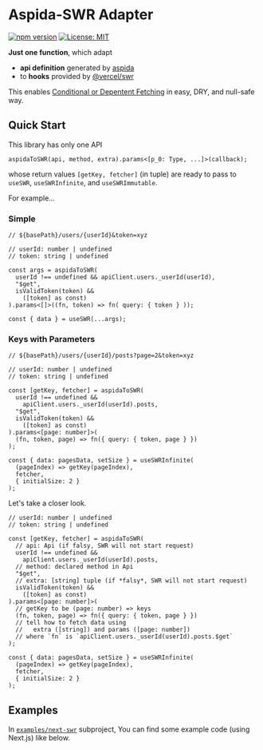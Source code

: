 # Aspida-SWR Adapter

[![npm version](https://badge.fury.io/js/aspida-swr-adapter.svg)](https://badge.fury.io/js/aspida-swr-adapter) 
[![License: MIT](https://img.shields.io/badge/License-MIT-yellow.svg)](https://opensource.org/licenses/MIT)

**Just one function**, which adapt

- **api definition** generated by [aspida](https://github.com/aspida/aspida) 
- to **hooks** provided by [@vercel/swr](https://github.com/vercel/swr)

This enables [Conditional or Depentent Fetching](https://swr.vercel.app/docs/conditional-fetching) in easy, DRY, and null-safe way.

## Quick Start

This library has only one API  

```plaintext
aspidaToSWR(api, method, extra).params<[p_0: Type, ...]>(callback);
```

whose return values `[getKey, fetcher]` (in tuple) are ready to pass to `useSWR`, `useSWRInfinite`, and `useSWRImmutable`.

For example...

### Simple

```tsx
// ${basePath}/users/{userId}&token=xyz

// userId: number | undefined
// token: string | undefined

const args = aspidaToSWR(
  userId !== undefined && apiClient.users._userId(userId),
  "$get",
  isValidToken(token) &&
    ([token] as const)
).params<[]>((fn, token) => fn( query: { token } ));

const { data } = useSWR(...args);
```

### Keys with Parameters

```tsx
// ${basePath}/users/{userId}/posts?page=2&token=xyz

// userId: number | undefined
// token: string | undefined

const [getKey, fetcher] = aspidaToSWR(
  userId !== undefined &&
    apiClient.users._userId(userId).posts,
  "$get",
  isValidToken(token) &&
    ([token] as const)
).params<[page: number]>(
  (fn, token, page) => fn({ query: { token, page } })
);

const { data: pagesData, setSize } = useSWRInfinite(
  (pageIndex) => getKey(pageIndex),
  fetcher,
  { initialSize: 2 }
);

```

Let's take a closer look.

```tsx
// userId: number | undefined
// token: string | undefined

const [getKey, fetcher] = aspidaToSWR(
  // api: Api (if falsy, SWR will not start request)
  userId !== undefined &&
    apiClient.users._userId(userId).posts,
  // method: declared method in Api
  "$get",
  // extra: [string] tuple (if *falsy*, SWR will not start request)
  isValidToken(token) &&
    ([token] as const)
).params<[page: number]>(
  // getKey to be (page: number) => keys
  (fn, token, page) => fn({ query: { token, page } })
  // tell how to fetch data using 
  //   extra ([string]) and params ([page: number])
  // where `fn` is `apiClient.users._userId(userId).posts.$get`
);

const { data: pagesData, setSize } = useSWRInfinite(
  (pageIndex) => getKey(pageIndex),
  fetcher,
  { initialSize: 2 }
);

```

## Examples

In [`examples/next-swr`](examples/next-swr) subproject, You can find some example code (using Next.js) like below.
